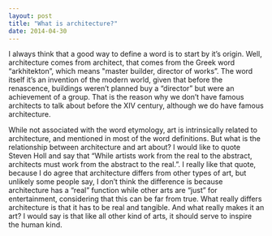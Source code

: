 ```yaml
---
layout: post
title: "What is architecture?"
date: 2014-04-30
---
```


I always think that a good way to define a word is to start by it’s origin. Well, architecture comes from architect, that comes from the Greek word “arkhitekton”, which means "master builder, director of works”. The word itself it’s an invention of the modern world, given that before the renascence, buildings weren’t planned buy a “director” but were an achievement of a group. That is the reason why we don’t have famous architects to talk about before the XIV century, although we do have famous architecture.

While not associated with the word etymology, art is intrinsically related to architecture, and mentioned in most of the word definitions. But what is the relationship between architecture and art about? I would like to quote Steven Holl and say that “While artists work from the real to the abstract, architects must work from the abstract to the real.”. I really like that quote, because I do agree that architecture differs from other types of art, but unlikely some people say, I don’t think the difference is because architecture has a “real” function while other arts are “just” for entertainment, considering that this can be far from true. What really differs architecture is that it has to be real and tangible. And what really makes it an art? I would say is that like all other kind of arts, it should serve to inspire the human kind.
